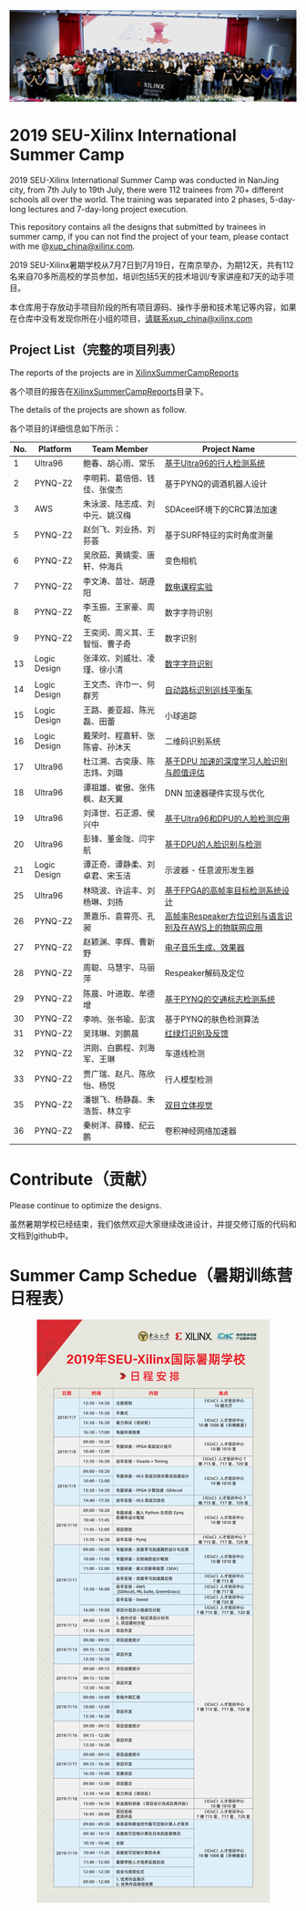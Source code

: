 <p align="center">
<img src ="./images/groupPhoto.jpg">
</p>
<p align = "center">

# 2019 SEU-Xilinx International Summer Camp

2019 SEU-Xilinx International Summer Camp was conducted in NanJing city, from 7th July to 19th July, there were 112 trainees from 70+ different schools all over the world. The training was separated into 2 phases, 5-day-long lectures and  7-day-long project execution. 

This repository contains all the designs that submitted by trainees in summer camp, if you can not find the project of your team, please contact with me @xup_china@xilinx.com. 

2019 SEU-Xilinx暑期学校从7月7日到7月19日，在南京举办，为期12天，共有112名来自70多所高校的学员参加，培训包括5天的技术培训/专家讲座和7天的动手项目。

本仓库用于存放动手项目阶段的所有项目源码、操作手册和技术笔记等内容，如果在仓库中没有发现你所在小组的项目，请联系xup_china@xilinx.com



## Project List（完整的项目列表）

The reports of the projects are in [XilinxSummerCampReports ](./xilinxSummerCampReports)

各个项目的报告在[XilinxSummerCampReports](./xilinxSummerCampReports)目录下。

The details of the projects are shown as follow.

各个项目的详细信息如下所示：

No. | Platform | Team Member | Project Name 
-|-|-|-
1|Ultra96|鲍春、胡心雨、常乐|[基于Ultra96的行人检测系统](https://github.com/EdwardBao1006/SSD_detection_by_DPU_on_Ultra_96.git)
2|PYNQ-Z2|李明莉、葛倍倍、钱佳、张俊杰|基于PYNQ的调酒机器人设计
3|AWS|朱泳波、陆志成、刘中元、姚汉梅|SDAceel环境下的CRC算法加速
5|PYNQ-Z2|赵剑飞、刘业扬、刘荪荟|基于SURF特征的实时角度测量
6|PYNQ-Z2|吴欣茹、黄婧雯、唐轩、仲海兵| 变色相机
7|PYNQ-Z2|李文涛、苗壮、胡遵阳|[数电课程实验](https://github.com/CCP101/Digital_circuit_experiment)
8|PYNQ-Z2|李玉振、王家豪、周乾|数字字符识别
9|PYNQ-Z2|王奕闵、周义其、王智恒、曹子奇|数字识别
13|Logic Design|张泽欢、刘威壮、凌瑾、徐小清|[数字字符识别](https://github.com/liuweistrong/Digital-Recognition)
14|Logic Design|王文杰、许巾一、何群芳|[自动路标识别巡线平衡车](https://github.com/BeautifulEnding/Tracing-road-sign-recognition-trolley)
15|Logic Design|王路、姜亚超、陈光磊、田蕾|小球追踪
16|Logic Design|戴荣时、程嘉轩、张陈睿、孙沐天|二维码识别系统
17|Ultra96|杜江溯、古奕康、陈志炜、刘璐|[基于DPU 加速的深度学习人脸识别与颜值评估](https://github.com/dujiangsu/FaceScore-Accelerated-by-Xilinx-DPU.git)
18|Ultra96|谭祖雄、崔傲、张伟枫、赵天翼|DNN 加速器硬件实现与优化
19|Ultra96|刘泽世、石正源、侯兴中|[基于Ultra96和DPU的人脸检测应用](https://github.com/Ace-Pegasus/DPU)
20|Ultra96|彭锋、董金陇、闫宇航|[基于DPU的人脸识别与检测](https://github.com/FengPenggo/Create-caffe.model-on-caffe-)
21|Logic Design|谭正奇、谭静柔、刘卓君、宋玉洁|示波器 - 任意波形发生器
25|Ultra96|林晓波、许运丰、刘杨琳、刘扬|[基于FPGA的高帧率目标检测系统设计](https://github.com/xilinxfairchild/FPGABasedHighPerformanceTargetChecking.git)
26|PYNQ-Z2|萧嘉乐、袁霄亮、孔昶|[高帧率Respeaker方位识别与语言识别及在AWS上的物联网应用](https://github.com/CarlosShiu/Pynq-Respeaker-DOA-Vivado.git)
27|PYNQ-Z2|赵颖渊、李辉、曹新野|[电子音乐生成、效果器](https://github.com/LexPG12138/Xilinx_MUSIC.git)
28|PYNQ-Z2|周聪、马慧宇、马丽萍|Respeaker解码及定位
29|PYNQ-Z2|陈晨、叶进取、牟德增|[基于PYNQ的交通标志检测系统](https://github.com/51184501129/Traffic-Light-Detection.git)
30|PYNQ-Z2|李响、张书瑜、彭滨|基于PYNQ的肤色检测算法
31|PYNQ-Z2|吴玮琳、刘鹏晨|[红绿灯识别及反馈](https://github.com/51184501129/Traffic-Light-Detection.git)
32|PYNQ-Z2|洪刚、白鹏程、刘海军、王琳|车道线检测
33|PYNQ-Z2|贾广瑞、赵凡、陈欣怡、杨悦|行人模型检测
35|PYNQ-Z2|潘银飞、杨静磊、朱浩哲、林立宇|[双目立体视觉](https://github.com/zhutmost/stereo-vision-fpga.git)
36|PYNQ-Z2|秦树洋、薛臻、纪云鹏|卷积神经网络加速器




# Contribute（贡献）

Please continue to optimize the designs.

虽然暑期学校已经结束，我们依然欢迎大家继续改进设计，并提交修订版的代码和文档到github中。



# Summer Camp Schedue（暑期训练营日程表）
<p align="center">
<img src ="./images/SummerCampSchedule.jpg">
</p>
<p align = "center">


